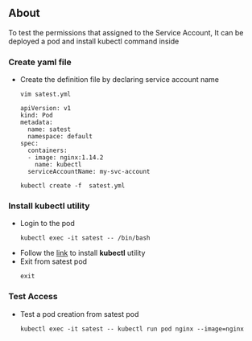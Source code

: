 ## About
To test the permissions that assigned to the Service Account,  It can be deployed a pod and install kubectl command inside

### Create yaml file
- Create the definition file by declaring service account name
  ```
  vim satest.yml
  ```
  ```
  apiVersion: v1
  kind: Pod
  metadata:
    name: satest
    namespace: default
  spec:
    containers:
    - image: nginx:1.14.2
      name: kubectl
    serviceAccountName: my-svc-account
  ```
  ```
  kubectl create -f  satest.yml
  ```
###  Install kubectl utility
- Login to the  pod
  ```
  kubectl exec -it satest -- /bin/bash
  ```
- Follow the [link](./Kubectl.md) to install **kubectl** utility
- Exit from satest pod
  ```
  exit
  ```
### Test Access
- Test a pod creation from satest pod
  ```
  kubectl exec -it satest -- kubectl run pod nginx --image=nginx
  ```
  
